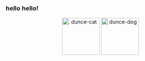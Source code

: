 ### hello hello!

<div align="center">
  <img alt="dunce-cat" src="./images/dunce-cat.gif" height=100cm/>
  <img alt="dunce-dog" src="./images/dunce-dog.gif" height=100cm/>
</div>

<!--
**cpan0/cpan0** is a ✨ _special_ ✨ repository because its `README.md` (this file) appears on your GitHub profile.

Here are some ideas to get you started:

- 🔭 I’m currently working on ...
- 🌱 I’m currently learning ...
- 👯 I’m looking to collaborate on ...
- 🤔 I’m looking for help with ...
- 💬 Ask me about ...
- 📫 How to reach me: ...
- 😄 Pronouns: ...
- ⚡ Fun fact: ...
-->

